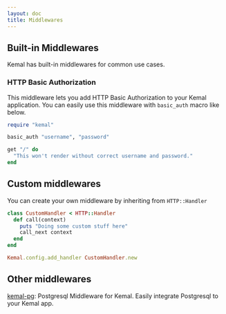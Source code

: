 ```yaml
---
layout: doc
title: Middlewares
---
```


## Built-in Middlewares

Kemal has built-in middlewares for common use cases.

### HTTP Basic Authorization

This middleware lets you add HTTP Basic Authorization to your Kemal application.
You can easily use this middleware with `basic_auth` macro like below.

```ruby
require "kemal"

basic_auth "username", "password"

get "/" do
  "This won't render without correct username and password."
end
```

## Custom middlewares

You can create your own middleware by inheriting from ```HTTP::Handler```

```ruby
class CustomHandler < HTTP::Handler
  def call(context)
    puts "Doing some custom stuff here"
    call_next context
  end
end

Kemal.config.add_handler CustomHandler.new
```

## Other middlewares

[kemal-pg](https://github.com/sdogruyol/kemal-pg): Postgresql Middleware for Kemal. Easily integrate Postgresql to your Kemal app.
